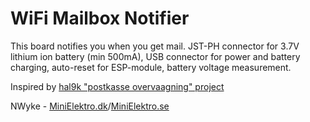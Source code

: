 # WiFi Mailbox Notifier

This board notifies you when you get mail. JST-PH connector for 3.7V lithium ion battery (min 500mA), USB connector for power and battery charging, auto-reset for ESP-module, battery voltage measurement. 

Inspired by [hal9k "postkasse overvaagning" project](https://hal9k.dk/postkasse-overvaagning/)

NWyke - [MiniElektro.dk](http://minielektro.dk)/[MiniElektro.se](http://minielektro.se)
